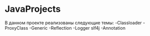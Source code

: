 # JavaProjects

В данном проекте реализованы следующие темы:
-Classloader
-ProxyClass
-Generic
-Reflection
-Logger slf4j
-Annotation
